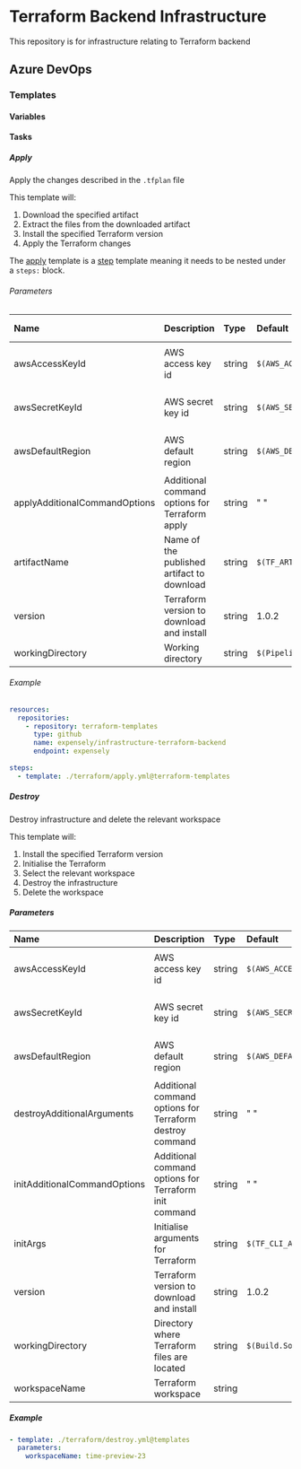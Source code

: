 # Terraform Backend Infrastructure

This repository is for infrastructure relating to Terraform backend


## Azure DevOps
### Templates
#### Variables

#### Tasks
##### Apply
Apply the changes described in the `.tfplan` file

This template will:
1. Download the specified artifact
2. Extract the files from the downloaded artifact
3. Install the specified Terraform version
4. Apply the Terraform changes

The [apply](./pipelines/templates/tasks/apply.yml) template is a [step](https://docs.microsoft.com/en-us/azure/devops/pipelines/process/templates?view=azure-devops#step-reuse) template meaning it needs to be nested under a `steps:` block.

###### Parameters
| Name                          | Description                                      | Type   | Default                 | Default value found in                                |
|:------------------------------|:-------------------------------------------------|:-------|:------------------------|-------------------------------------------------------|
| awsAccessKeyId                | AWS access key id                                | string | `$(AWS_ACCESS_KEY_ID)`  | Variable group named `{{environment}}.{{AWS region}}` |
| awsSecretKeyId                | AWS secret key id                                | string | `$(AWS_SECRET_KEY_ID)`  | Variable group named `{{environment}}.{{AWS region}}` |
| awsDefaultRegion              | AWS default region                               | string | `$(AWS_DEFAULT_REGION)` | Variable group named `{{environment}}.{{AWS region}}` |
| applyAdditionalCommandOptions | Additional command options for Terraform apply   | string | " "                     |                                                       |
| artifactName                  | Name of the published artifact to download       | string | `$(TF_ARTIFACT_NAME)`   | Terraform variable file                               | 
| version                       | Terraform version to download and install        | string | 1.0.2                   |                                                       |
| workingDirectory              | Working directory                                | string | `$(Pipeline.Workspace)` |                                                       |


###### Example
```yaml
resources:
  repositories:
    - repository: terraform-templates
      type: github
      name: expensely/infrastructure-terraform-backend
      endpoint: expensely
      
steps:
  - template: ./terraform/apply.yml@terraform-templates
```


##### Destroy
Destroy infrastructure and delete the relevant workspace

This template will:
1. Install the specified Terraform version
2. Initialise the Terraform
3. Select the relevant workspace
4. Destroy the infrastructure
5. Delete the workspace

##### Parameters
| Name                         | Description                                              | Type   | Default                                    | Default                                               |
|:-----------------------------|:---------------------------------------------------------|:-------|:-------------------------------------------|:------------------------------------------------------|
| awsAccessKeyId               | AWS access key id                                        | string | `$(AWS_ACCESS_KEY_ID)`                     | Variable group named `{{environment}}.{{AWS region}}` |
| awsSecretKeyId               | AWS secret key id                                        | string | `$(AWS_SECRET_KEY_ID)`                     | Variable group named `{{environment}}.{{AWS region}}` |
| awsDefaultRegion             | AWS default region                                       | string | `$(AWS_DEFAULT_REGION)`                    | Variable group named `{{environment}}.{{AWS region}}` |
| destroyAdditionalArguments   | Additional command options for Terraform destroy command | string | " "                                        |                                                       |
| initAdditionalCommandOptions | Additional command options for Terraform init command    | string | " "                                        |                                                       |
| initArgs                     | Initialise arguments for Terraform                       | string | `$(TF_CLI_ARGS_INIT)`                      | Terraform variable file                               |
| version                      | Terraform version to download and install                | string | 1.0.2                                      |                                                       |
| workingDirectory             | Directory where Terraform files are located              | string | `$(Build.SourcesDirectory)/infrastructure` |                                                       |
| workspaceName                | Terraform workspace                                      | string |                                            |                                                       |



##### Example
```yaml
- template: ./terraform/destroy.yml@templates
  parameters:
    workspaceName: time-preview-23
```
